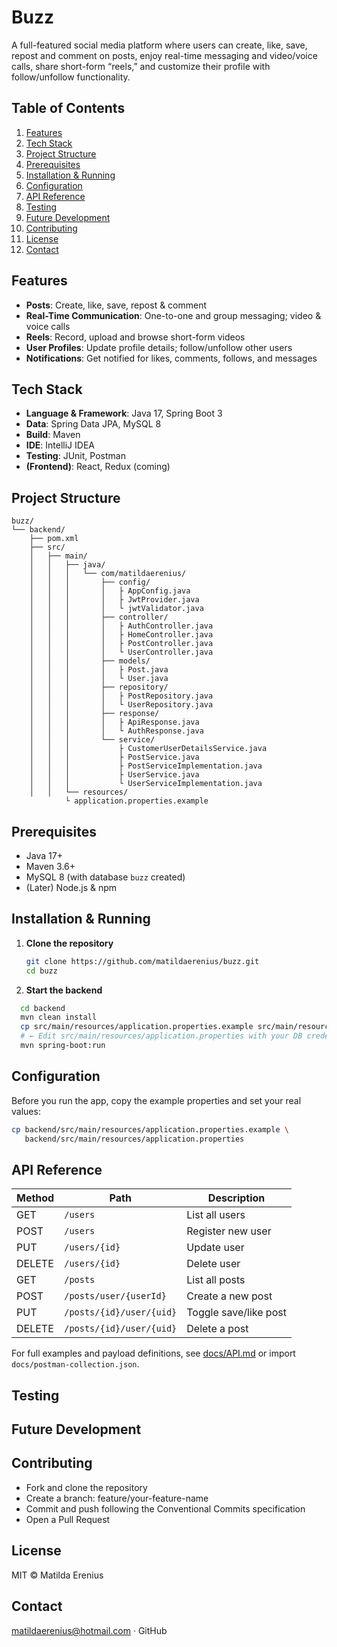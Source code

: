 # Buzz
A full-featured social media platform where users can create, like, save, repost and comment on posts, enjoy real-time messaging and video/voice calls, share short-form “reels,” and customize their profile with follow/unfollow functionality.

## Table of Contents
1. [Features](#features)
2. [Tech Stack](#tech-stack)
3. [Project Structure](#project-structure)
4. [Prerequisites](#prerequisites)
5. [Installation & Running](#installation--running)
6. [Configuration](#configuration)
7. [API Reference](#api-reference)
8. [Testing](#testing)
9. [Future Development](#future-development)
10. [Contributing](#contributing)
11. [License](#license)
12. [Contact](#contact)
    
## Features
- **Posts**: Create, like, save, repost & comment  
- **Real-Time Communication**: One-to-one and group messaging; video & voice calls  
- **Reels**: Record, upload and browse short-form videos  
- **User Profiles**: Update profile details; follow/unfollow other users  
- **Notifications**: Get notified for likes, comments, follows, and messages
  
## Tech Stack
- **Language & Framework**: Java 17, Spring Boot 3  
- **Data**: Spring Data JPA, MySQL 8  
- **Build**: Maven  
- **IDE**: IntelliJ IDEA  
- **Testing**: JUnit, Postman  
- **(Frontend)**: React, Redux (coming)

## Project Structure
```text
buzz/
└── backend/
    ├── pom.xml
    ├── src/
    │   ├── main/
    │   │   ├── java/
    │   │   │   └── com/matildaerenius/
    │   │   │       ├── config/
    │   │   │       │   ├ AppConfig.java
    │   │   │       │   ├ JwtProvider.java
    │   │   │       │   └ jwtValidator.java
    │   │   │       ├── controller/
    │   │   │       │   ├ AuthController.java
    │   │   │       │   ├ HomeController.java
    │   │   │       │   ├ PostController.java
    │   │   │       │   └ UserController.java
    │   │   │       ├── models/
    │   │   │       │   ├ Post.java
    │   │   │       │   └ User.java
    │   │   │       ├── repository/
    │   │   │       │   ├ PostRepository.java
    │   │   │       │   └ UserRepository.java
    │   │   │       ├── response/
    │   │   │       │   ├ ApiResponse.java
    │   │   │       │   └ AuthResponse.java
    │   │   │       └── service/
    │   │   │           ├ CustomerUserDetailsService.java
    │   │   │           ├ PostService.java
    │   │   │           ├ PostServiceImplementation.java
    │   │   │           ├ UserService.java
    │   │   │           └ UserServiceImplementation.java
    │   │   └── resources/
            └ application.properties.example
 ```

## Prerequisites
- Java 17+  
- Maven 3.6+  
- MySQL 8 (with database `buzz` created)  
- (Later) Node.js & npm  

## Installation & Running

1. **Clone the repository**  
   ```bash
   git clone https://github.com/matildaerenius/buzz.git
   cd buzz
   ```
2. **Start the backend**
```bash
  cd backend
  mvn clean install
  cp src/main/resources/application.properties.example src/main/resources/application.properties
  # ← Edit src/main/resources/application.properties with your DB credentials
  mvn spring-boot:run
   ```

## Configuration

Before you run the app, copy the example properties and set your real values:

```bash
cp backend/src/main/resources/application.properties.example \
   backend/src/main/resources/application.properties
```
## API Reference

| Method | Path                    | Description            |
| ------ | ----------------------- | ---------------------- |
| GET    | `/users`                | List all users         |
| POST   | `/users`                | Register new user      |
| PUT    | `/users/{id}`           | Update user            |
| DELETE | `/users/{id}`           | Delete user            |
| GET    | `/posts`                | List all posts         |
| POST   | `/posts/user/{userId}`  | Create a new post      |
| PUT    | `/posts/{id}/user/{uid}`| Toggle save/like post  |
| DELETE | `/posts/{id}/user/{uid}`| Delete a post          |

For full examples and payload definitions, see [docs/API.md](docs/API.md) or import `docs/postman-collection.json`.

## Testing

## Future Development

## Contributing
- Fork and clone the repository
- Create a branch: feature/your-feature-name
- Commit and push following the Conventional Commits specification
- Open a Pull Request

## License
MIT © Matilda Erenius

## Contact
matildaerenius@hotmail.com · GitHub
